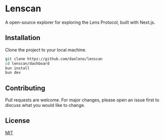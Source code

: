 # Lenscan

A open-source explorer for exploring the Lens Protocol, built with Next.js.

## Installation

Clone the project to your local machine.

```bash
git clone https://github.com/daoleno/lenscan
cd lenscan/dashboard
bun install
bun dev
```

## Contributing

Pull requests are welcome. For major changes, please open an issue first to discuss what you would like to change.

## License

[MIT](https://choosealicense.com/licenses/mit/)
